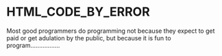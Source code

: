 # HTML_CODE_BY_ERROR

Most good programmers do programming not because they expect to get paid or get adulation by the public, but because it is fun to program.................
